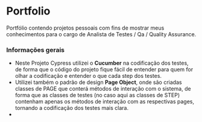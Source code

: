 # Portfolio

Portfólio contendo projetos pessoais com fins de mostrar meus conhecimentos para o cargo de Analista de Testes / Qa / Quality Assurance.

### Informações gerais

* Neste Projeto Cypress utilizei o **Cucumber** na codificação dos testes, de forma que o código do projeto fique fácil de entender para quem for olhar a codificação e entender o que cada step dos testes.
* Utilizei também o padrão de design **Page Object**, onde são criadas classes de PAGE que conterá métodos de interação com o sistema, de forma que as classes de testes (no caso aqui as classes de STEP) contenham apenas os métodos de interação com as respectivas pages, tornando a codificação dos testes mais clara.
* 






   
